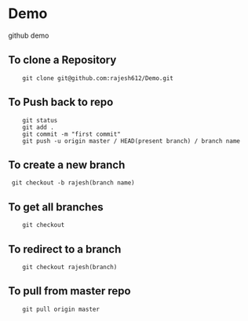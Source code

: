 # Demo
github demo
## To clone a Repository
        git clone git@github.com:rajesh612/Demo.git
## To Push back to repo
        git status
        git add .
        git commit -m "first commit"
        git push -u origin master / HEAD(present branch) / branch name

## To create a new branch
     git checkout -b rajesh(branch name)
  
## To get all branches
        git checkout
  
## To redirect to a branch
        git checkout rajesh(branch)
  
## To pull from master repo
        git pull origin master

